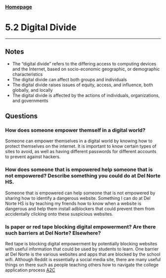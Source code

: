 ### <a href=".">Homepage</a>
# 5.2 Digital Divide
--------

## Notes
* The “digital divide” refers to the differing access to computing devices and the Internet, based on socio-economic geographic, or demographic characteristics
* The digital divide can affect both groups and individuals
* The digital divide raises issues of equity, access, and influence, both globally, and locally
* The digital divide is affected by the actions of individuals, organizations, and governments

## Questions
### How does someone empower themself in a digital world?
Someone can empower themselves in a digital world by knowing how to protect themselves on the internet. It is important to know certain types of sites to avoid, as well as having different passwords for different accounts to prevent against hackers. 

### How does someone that is empowered help someone that is not empowered? Describe something you could do at Del Norte HS.
Someone that is empowered can help someone that is not empowered by sharing how to identify a dangerous website. Something I can do at Del Norte HS is by teaching my friends how to know when a website is dangerous and help them install adblockers that could prevent them from accidentally clicking onto these suspicious websites.

### Is paper or red tape blocking digital empowerment? Are there such barriers at Del Norte? Elsewhere?
Red tape is blocking digital empowerment by potentially blocking websites with useful information that could be used by students to learn. One barrier at Del Norte is the various websites and apps that are blocked by the school wifi. Although Reddit is essentially a social media site, there are many useful things on there such as people teaching others how to navigate the college application process [A2C](https://www.reddit.com/r/ApplyingToCollege/)
